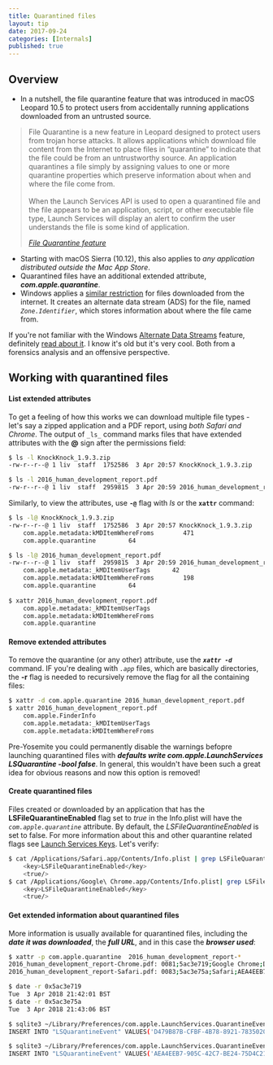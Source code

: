 ```yaml
---
title: Quarantined files
layout: tip
date: 2017-09-24
categories: [Internals]
published: true
---
```


## Overview

* In a nutshell, the file quarantine feature that was introduced in macOS Leopard 10.5 to protect users from accidentally running applications downloaded from an untrusted source.

<blockquote>
  <p>File Quarantine is a new feature in Leopard designed to protect users from trojan horse attacks. It allows applications which download file content from the Internet to place files in “quarantine” to indicate that the file could be from an untrustworthy source. An application quarantines a file simply by assigning values to one or more quarantine properties which preserve information about when and where the file come from.
<br /><br />
When the Launch Services API is used to open a quarantined file and the file appears to be an application, script, or other executable file type, Launch Services will display an alert to confirm the user understands the file is some kind of application.</p>
  <cite><a target="_blank" href="https://developer.apple.com/library/content/releasenotes/Carbon/RN-LaunchServices/index.html">File Quarantine feature</a>
</cite> </blockquote>

* Starting with macOS Sierra (10.12), this also applies to _any application distributed outside the Mac App Store_.
* Quarantined files have an additional extended attribute, _**com.apple.quarantine**_. 
* Windows applies a [similar restriction](https://www.howtogeek.com/70012/what-causes-the-file-downloaded-from-the-internet-warning-and-how-can-i-easily-remove-it/) for files downloaded from the internet.  It creates an alternate data stream (ADS) for the file, named _```Zone.Identifier```_, which stores information about where the file came from.

<div class="box-note">
If you're not familiar with the Windows <a target="_blank" href="https://blogs.technet.microsoft.com/askcore/2013/03/24/alternate-data-streams-in-ntfs">Alternate Data Streams</a> feature, definitely <a target="_blank" href="https://blog.malwarebytes.com/101/2015/07/introduction-to-alternate-data-streams">read about it</a>. I know it's old but it's very cool. Both from a forensics analysis and an offensive perspective.
</div>

## Working with quarantined files

#### List extended attributes

To get a feeling of how this works we can download multiple file types - let's say a zipped application and a PDF report, using *both Safari and Chrome*. The output of ```_ls_``` command marks files that have extended attributes with the **@** sign after the permissions field:


```bash
$ ls -l KnockKnock_1.9.3.zip
-rw-r--r--@ 1 liv  staff  1752586  3 Apr 20:57 KnockKnock_1.9.3.zip

$ ls -l 2016_human_development_report.pdf
-rw-r--r--@ 1 liv  staff  2959815  3 Apr 20:59 2016_human_development_report.pdf
  ```

Similarly, to view the attributes, use **```-@```** flag with _ls_ or the **```xattr```** command:

```bash
$ ls -l@ KnockKnock_1.9.3.zip
-rw-r--r--@ 1 liv  staff  1752586  3 Apr 20:57 KnockKnock_1.9.3.zip
	com.apple.metadata:kMDItemWhereFroms	    471
	com.apple.quarantine	     64

$ ls -l@ 2016_human_development_report.pdf
-rw-r--r--@ 1 liv  staff  2959815  3 Apr 20:59 2016_human_development_report.pdf
	com.apple.metadata:_kMDItemUserTags	     42
	com.apple.metadata:kMDItemWhereFroms	    198
	com.apple.quarantine	     64
  
$ xattr 2016_human_development_report.pdf
	com.apple.metadata:_kMDItemUserTags
	com.apple.metadata:kMDItemWhereFroms
	com.apple.quarantine
```

#### Remove extended attributes

To remove the quarantine (or any other) attribute, use the **_```xattr -d```_** command. IF you're dealing with _```.app```_ files, which are basically directories, the **-r** flag is needed to recursively remove the flag for all the containing files:

```bash
$ xattr -d com.apple.quarantine 2016_human_development_report.pdf
$ xattr 2016_human_development_report.pdf
	com.apple.FinderInfo
	com.apple.metadata:_kMDItemUserTags
	com.apple.metadata:kMDItemWhereFroms
```

<div class="box-warning">
Pre-Yosemite you could permanently disable the warnings befopre launching quarantined files with <b><i>defaults write com.apple.LaunchServices LSQuarantine -bool false</i></b>. In general, this wouldn't have been such a great idea for obvious reasons and now this option is removed!
</div>

#### Create quarantined files

Files created or downloaded by an application that has the **LSFileQuarantineEnabled** flag set to _true_ in the Info.plist will have the _```com.apple.quarantine```_ attribute. By default, the *LSFileQuarantineEnabled* is set to false. For more information about this and other quarantine related flags see [Launch Services Keys](https://developer.apple.com/library/content/documentation/General/Reference/InfoPlistKeyReference/Articles/LaunchServicesKeys.html). Let's verify:

```bash
$ cat /Applications/Safari.app/Contents/Info.plist | grep LSFileQuarantineEnabled -A 1
	<key>LSFileQuarantineEnabled</key>
	<true/>
$ cat /Applications/Google\ Chrome.app/Contents/Info.plist| grep LSFileQuarantineEnabled -A 1
	<key>LSFileQuarantineEnabled</key>
	<true/>
```

#### Get extended information about quarantined files

More information is usually available for quarantined files, including the **_date it was downloaded_**, the **_full URL_**, and in this case the **_browser used_**:

```bash
$ xattr -p com.apple.quarantine  2016_human_development_report-*
2016_human_development_report-Chrome.pdf: 0081;5ac3e719;Google Chrome;D479B87B-CFBF-4B78-8921-7835020E11A1
2016_human_development_report-Safari.pdf: 0083;5ac3e75a;Safari;AEA4EEB7-905C-42C7-BE24-75D4C215ABD0

$ date -r 0x5ac3e719
Tue  3 Apr 2018 21:42:01 BST
$ date -r 0x5ac3e75a
Tue  3 Apr 2018 21:43:06 BST

$ sqlite3 ~/Library/Preferences/com.apple.LaunchServices.QuarantineEventsV2 .dump | grep D479B87B-CFBF-4B78-8921-7835020E11A1
INSERT INTO "LSQuarantineEvent" VALUES('D479B87B-CFBF-4B78-8921-7835020E11A1',544480918.0,'com.google.Chrome','Google Chrome','http://hdr.undp.org/sites/default/files/2016_human_development_report.pdf',NULL,NULL,0,NULL,'http://hdr.undp.org/sites/default/files/2016_human_development_report.pdf',NULL);

$ sqlite3 ~/Library/Preferences/com.apple.LaunchServices.QuarantineEventsV2 .dump | grep AEA4EEB7-905C-42C7-BE24-75D4C215ABD0
INSERT INTO "LSQuarantineEvent" VALUES('AEA4EEB7-905C-42C7-BE24-75D4C215ABD0',544480986.962668,'com.apple.Safari','Safari','http://hdr.undp.org/sites/default/files/2016_human_development_report.pdf',NULL,NULL,0,NULL,'http://hdr.undp.org/sites/default/files/2016_human_development_report.pdf',NULL);
```
